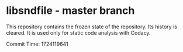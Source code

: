 # libsndfile - master branch

This repository contains the frozen state of the repository.
Its history is cleared. It is used only for static code
analysis with Codacy.

Commit Time: 1724119641